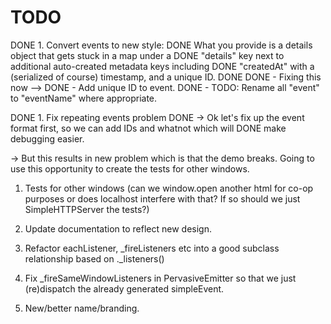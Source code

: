 # TODO

DONE 1. Convert events to new style:
DONE    What you provide is a details object that gets stuck in a map under a
DONE    "details" key next to additional auto-created metadata keys including
DONE    "createdAt" with a (serialized of course) timestamp, and a unique ID.
DONE
DONE    - Fixing this now -->
DONE      - Add unique ID to event.
DONE       - TODO: Rename all "event" to "eventName" where appropriate.

DONE 1. Fix repeating events problem
DONE    -> Ok let's fix up the event format first, so we can add IDs and whatnot which will
DONE       make debugging easier.

-> But this results in new problem which is that the demo breaks.  Going to use
   this opportunity to create the tests for other windows.

1. Tests for other windows (can we window.open another html for co-op purposes
   or does localhost interfere with that?  If so should we just
   SimpleHTTPServer the tests?)


1. Update documentation to reflect new design.
1. Refactor eachListener, _fireListeners etc into a good subclass relationship
   based on ._listeners()
1. Fix _fireSameWindowListeners in PervasiveEmitter so that we just (re)dispatch the
   already generated simpleEvent.
1. New/better name/branding.
